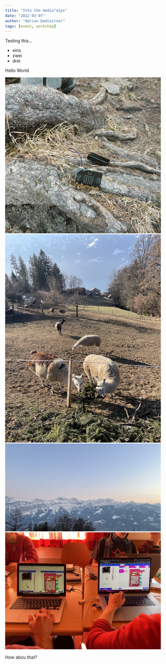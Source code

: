 ```yaml
---
title: "Into the media^alps"
date: "2022-03-07"
author: "Adrian Demleitner"
tags: [event, workshop]
---
```

Testing this…

- eins
- zwei
- drei

Hello World

![a micro:bit in the wild](files/2022-03-07-16-49-04.png)
![There were lamas!](files/mediaalps_lamas.jpg)
![The view from the place was absolutely breath taking](files/mediaalps_view.jpg)
![There was also a lot of sound nerding going on](files/mediaalps_sound.jpg)

How abou that?